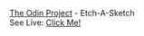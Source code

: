 [The Odin Project](https://www.theodinproject.com/paths/foundations/courses/foundations/lessons/etch-a-sketch-project) - Etch-A-Sketch
<br>
See Live: <a href='https://top-etch-a-sketch.netlify.app/'>Click Me!</a>
